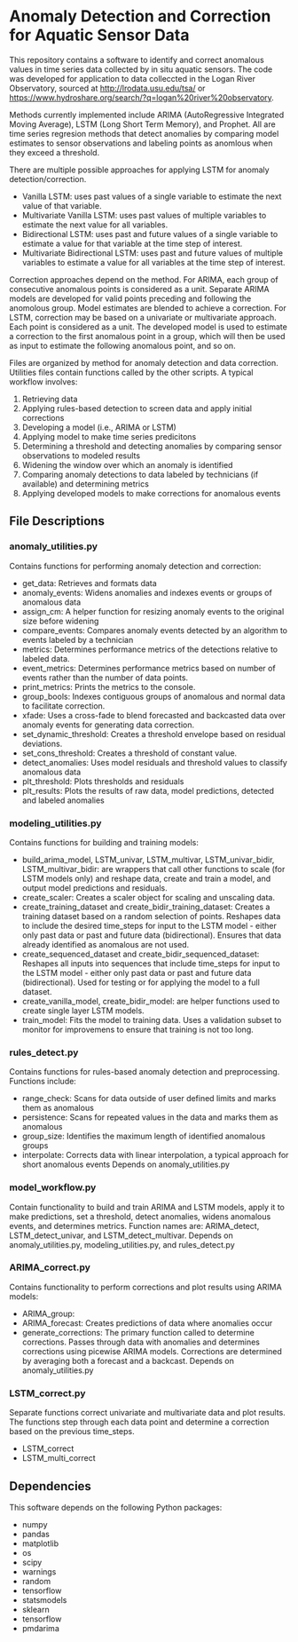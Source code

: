 # Anomaly Detection and Correction for Aquatic Sensor Data
This repository contains a software to identify and correct anomalous values in time series data collected by in situ aquatic sensors. The code was developed for application to data colleccted in the Logan River Observatory, sourced at http://lrodata.usu.edu/tsa/ or https://www.hydroshare.org/search/?q=logan%20river%20observatory.

Methods currently implemented include ARIMA (AutoRegressive Integrated Moving Average), LSTM (Long Short Term Memory), and Prophet. All are time series regresion methods that detect anomalies by comparing model estimates to sensor observations and labeling points as anomlous when they exceed a threshold.

There are multiple possible approaches for applying LSTM for anomaly detection/correction. 
- Vanilla LSTM: uses past values of a single variable to estimate the next value of that variable.
- Multivariate Vanilla LSTM: uses past values of multiple variables to estimate the next value for all variables.
- Bidirectional LSTM: uses past and future values of a single variable to estimate a value for that variable at the time step of interest.
- Multivariate Bidirectional LSTM: uses past and future values of multiple variables to estimate a value for all variables at the time step of interest.

Correction approaches depend on the method. For ARIMA, each group of consecutive anomalous points is considered as a unit. Separate ARIMA models are developed for valid points preceding and following the anomolous group. Model estimates are blended to achieve a correction. For LSTM, correction may be based on a univariate or multivariate approach. Each point is considered as a unit. The developed model is used to estimate a correction to the first anomalous point in a group, which will then be used as input to estimate the following anomalous point, and so on.

Files are organized by method for anomaly detection and data correction. Utilities files contain functions called by the other scripts. A typical workflow involves:
1. Retrieving data
2. Applying rules-based detection to screen data and apply initial corrections
3. Developing a model (i.e., ARIMA or LSTM)
4. Applying model to make time series predicitons
5. Determining a threshold and detecting anomalies by comparing sensor observations to modeled results
6. Widening the window over which an anomaly is identified
7. Comparing anomaly detections to data labeled by technicians (if available) and determining metrics
8. Applying developed models to make corrections for anomalous events

## File Descriptions

### anomaly_utilities.py
Contains functions for performing anomaly detection and correction:
- get_data: Retrieves and formats data
- anomaly_events: Widens anomalies and indexes events or groups of anomalous data
- assign_cm: A helper function for resizing anomaly events to the original size before widening
- compare_events: Compares anomaly events detected by an algorithm to events labeled by a technician
- metrics: Determines performance metrics of the detections relative to labeled data.
- event_metrics: Determines performance metrics based on number of events rather than the number of data points.
- print_metrics: Prints the metrics to the console.
- group_bools: Indexes contiguous groups of anomalous and normal data to facilitate correction.
- xfade: Uses a cross-fade to blend forecasted and backcasted data over anomaly events for generating data correction.
- set_dynamic_threshold: Creates a threshold envelope based on residual deviations.
- set_cons_threshold: Creates a threshold of constant value.
- detect_anomalies: Uses model residuals and threshold values to classify anomalous data
- plt_threshold: Plots thresholds and residuals
- plt_results: Plots the results of raw data, model predictions, detected and labeled anomalies

### modeling_utilities.py
Contains functions for building and training models:
- build_arima_model, LSTM_univar, LSTM_multivar, LSTM_univar_bidir, LSTM_multivar_bidir: are wrappers that call other functions to scale (for LSTM models only) and reshape data, create and train a model, and output model predictions and residuals.
- create_scaler: Creates a scaler object for scaling and unscaling data.
- create_training_dataset and create_bidir_training_dataset: Creates a training dataset based on a random selection of points. Reshapes data to include the desired time_steps for input to the LSTM model - either only past data or past and future data (bidirectional). Ensures that data already identified as anomalous are not used.
- create_sequenced_dataset and create_bidir_sequenced_dataset: Reshapes all inputs into sequences that include time_steps for input to the LSTM model - either only past data or past and future data (bidirectional). Used for testing or for applying the model to a full dataset.
- create_vanilla_model, create_bidir_model: are helper functions used to create single layer LSTM models.
- train_model: Fits the model to training data. Uses a validation subset to monitor for improvemens to ensure that training is not too long.

### rules_detect.py
Contains functions for rules-based anomaly detection and preprocessing. Functions include:
- range_check: Scans for data outside of user defined limits and marks them as anomalous
- persistence: Scans for repeated values in the data and marks them as anomalous
- group_size: Identifies the maximum length of identified anomalous groups
- interpolate: Corrects data with linear interpolation, a typical approach for short anomalous events
Depends on anomaly_utilities.py

### model_workflow.py
Contain functionality to build and train ARIMA and LSTM models, apply it to make predictions, set a threshold, detect anomalies, widens anomalous events, and determines metrics. Function names are: ARIMA_detect, LSTM_detect_univar, and LSTM_detect_multivar. 
Depends on anomaly_utilities.py, modeling_utilities.py, and rules_detect.py

### ARIMA_correct.py
Contains functionality to perform corrections and plot results using ARIMA models:
- ARIMA_group:
- ARIMA_forecast: Creates predictions of data where anomalies occur
- generate_corrections: The primary function called to determine corrections. Passes through data with anomalies and determines corrections using picewise ARIMA models. Corrections are determined by averaging both a forecast and a backcast.
Depends on anomaly_utilities.py

### LSTM_correct.py
Separate functions correct univariate and multivariate data and plot results. The functions step through each data point and determine a correction based on the previous time_steps.
- LSTM_correct
- LSTM_multi_correct

## Dependencies
This software depends on the following Python packages:
- numpy
- pandas
- matplotlib
- os
- scipy
- warnings
- random
- tensorflow
- statsmodels
- sklearn
- tensorflow
- pmdarima

